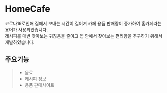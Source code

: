 # HomeCafe
코로나19로인해 집에서 보내는 시간이 길어져 카페 용품 판매량이 증가하여 홈카페라는 용어가 사용되었습니다.<br>
레시피를 매번 찾아보는 귀찮음을 줄이고 앱 안에서 찾아보는 편리함을 추구하기 위해서 개발하였습니다.


## 주요기능
> - 음료<br>
> - 레시피 정보<br>
> - 용품 판매사이트<br>
